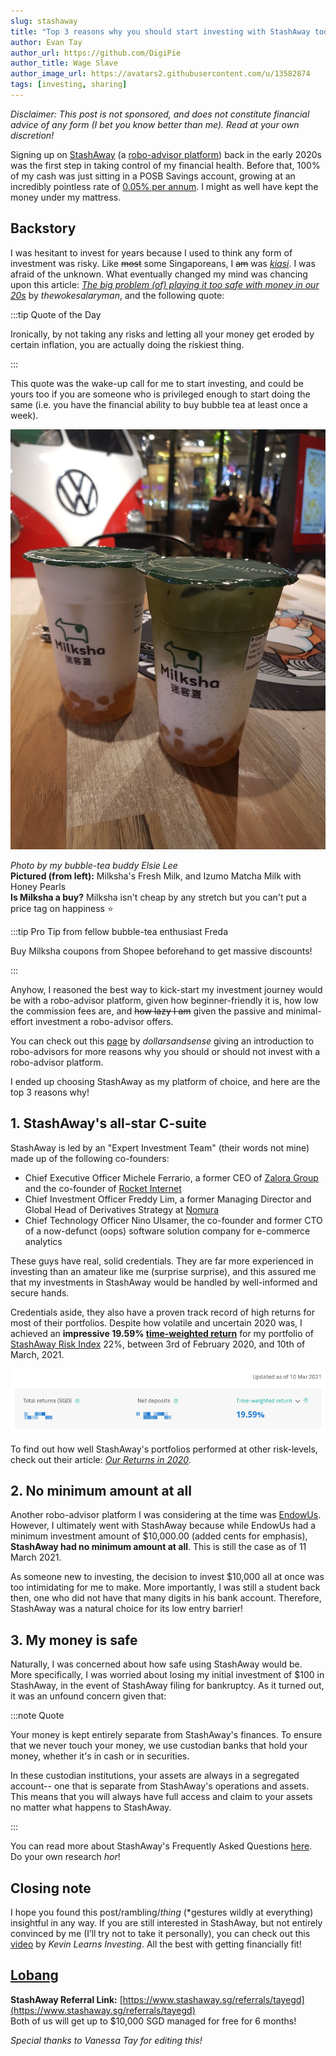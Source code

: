 ```yaml
---
slug: stashaway
title: "Top 3 reasons why you should start investing with StashAway today!"
author: Evan Tay
author_url: https://github.com/DigiPie
author_title: Wage Slave
author_image_url: https://avatars2.githubusercontent.com/u/13582874
tags: [investing, sharing]
---
```


_Disclaimer: This post is not sponsored, and does not constitute financial advice of any form (I bet you know better than me). Read at your own discretion!_

Signing up on [StashAway](https://www.stashaway.sg/referrals/tayegd) (a [robo-advisor platform](https://blog.moneysmart.sg/invest/robo-advisors-singapore/#what-are-robo-advisors)) back in the early 2020s was the first step in taking control of my financial health. Before that, 100% of my cash was just sitting in a POSB Savings account, growing at an incredibly pointless rate of [0.05% per annum](https://www.dbs.com.sg/personal/rates-online/deposit-rates.page). I might as well have kept the money under my mattress.

<!--truncate-->

## Backstory

I was hesitant to invest for years because I used to think any form of investment was risky. Like ~~most~~ some Singaporeans, I ~~am~~ was [_kiasi_](http://www.singlishdictionary.com/). I was afraid of the unknown. What eventually changed my mind was chancing upon this article: [_The big problem (of) playing it too safe with money in our 20s_](https://thewokesalaryman.com/2020/10/16/the-big-problem-playing-it-too-safe-with-money-in-our-20s/) by _thewokesalaryman_, and the following quote:

:::tip Quote of the Day

Ironically, by not taking any risks and letting all your money get eroded by certain inflation, you are actually doing the riskiest thing.

:::

This quote was the wake-up call for me to start investing, and could be yours too if you are someone who is privileged enough to start doing the same (i.e. you have the financial ability to buy bubble tea at least once a week).

![Milksha's Bubble Tea](../static/img/blog/bubbletea.jpg)

_Photo by my bubble-tea buddy Elsie Lee_  
**Pictured (from left):** Milksha's Fresh Milk, and Izumo Matcha Milk with Honey Pearls  
**Is Milksha a buy?** Milksha isn't cheap by any stretch but you can't put a price tag on happiness :star:

:::tip Pro Tip from fellow bubble-tea enthusiast Freda

Buy Milksha coupons from Shopee beforehand to get massive discounts!

:::

Anyhow, I reasoned the best way to kick-start my investment journey would be with a robo-advisor platform, given how beginner-friendly it is, how low the commission fees are, and ~~how lazy I am~~ given the passive and minimal-effort investment a robo-advisor offers.

You can check out this [page](https://dollarsandsense.sg/robo-advisors-in-singapore-what-you-need-to-know-before-investing/) by _dollarsandsense_ giving an introduction to robo-advisors for more reasons why you should or should not invest with a robo-advisor platform.

I ended up choosing StashAway as my platform of choice, and here are the top 3 reasons why!

## 1. StashAway's all-star C-suite

StashAway is led by an "Expert Investment Team" (their words not mine) made up of the following co-founders:

- Chief Executive Officer Michele Ferrario, a former CEO of [Zalora Group](https://www.zalora.sg/about/) and the co-founder of [Rocket Internet](https://www.rocket-internet.com/)
- Chief Investment Officer Freddy Lim, a former Managing Director and Global Head of Derivatives Strategy at [Nomura](https://www.nomura.com/)
- Chief Technology Officer Nino Ulsamer, the co-founder and former CTO of a now-defunct (oops) software solution company for e-commerce analytics

These guys have real, solid credentials. They are far more experienced in investing than an amateur like me (surprise surprise), and this assured me that my investments in StashAway would be handled by well-informed and secure hands.

Credentials aside, they also have a proven track record of high returns for most of their portfolios. Despite how volatile and uncertain 2020 was, I achieved an **impressive 19.59% [time-weighted return](https://www.investopedia.com/terms/t/time-weightedror.asp)** for my portfolio of [StashAway Risk Index](https://www.stashaway.sg/r/what-is-the-stashaway-risk-index) 22%, between 3rd of February 2020, and 10th of March, 2021.

![Evan's StashAway returns](../static/img/blog/stashaway_returns.png)

To find out how well StashAway's portfolios performed at other risk-levels, check out their article: [_Our Returns in 2020_](https://www.stashaway.my/r/our-returns-2020).

## 2. No minimum amount at all

Another robo-advisor platform I was considering at the time was [EndowUs](https://endowus.com/). However, I ultimately went with StashAway because while EndowUs had a minimum investment amount of $10,000.00 (added cents for emphasis), **StashAway had no minimum amount at all**. This is still the case as of 11 March 2021.

As someone new to investing, the decision to invest $10,000 all at once was too intimidating for me to make. More importantly, I was still a student back then, one who did not have that many digits in his bank account. Therefore, StashAway was a natural choice for its low entry barrier!

## 3. My money is safe

Naturally, I was concerned about how safe using StashAway would be. More specifically, I was worried about losing my initial investment of $100 in StashAway, in the event of StashAway filing for bankruptcy. As it turned out, it was an unfound concern given that:

:::note Quote

Your money is kept entirely separate from StashAway's finances. To ensure that we never touch your money, we use custodian banks that hold your money, whether it's in cash or in securities.

In these custodian institutions, your assets are always in a segregated account-- one that is separate from StashAway's operations and assets. This means that you will always have full access and claim to your assets no matter what happens to StashAway.

:::

You can read more about StashAway's Frequently Asked Questions [here](https://www.stashaway.sg/faq/115003747047-what-happens-to-my-money-if-stashaway-gets-acquired-goes-public-or-closes). Do your own research _hor_!

## Closing note

I hope you found this post/rambling/_thing_ (*gestures wildly at everything) insightful in any way. If you are still interested in StashAway, but not entirely convinced by me (I’ll try not to take it personally), you can check out this [video](https://www.youtube.com/watch?v=0IvyrANMz78) by _Kevin Learns Investing_. All the best with getting financially fit!

## [Lobang](https://www.singlish.net/lobang/)

**StashAway Referral Link:** [https://www.stashaway.sg/referrals/tayegd](https://www.stashaway.sg/referrals/tayegd)  
Both of us will get up to $10,000 SGD managed for free for 6 months!

_Special thanks to Vanessa Tay for editing this!_
